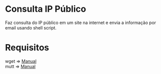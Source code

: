 # Consulta IP Público
Faz consulta do IP público em um site na internet e envia a informação por email usando shell script.

# Requisitos
<p>wget => <a href="https://www.gnu.org/software/wget/" target="_blank">Manual</a> <br />
mutt => <a href="http://www.mutt.org/doc/manual/" target="_blank">Manual</a></p>
